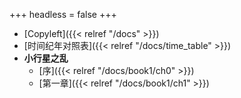 +++
headless = false
+++

- [Copyleft]({{< relref "/docs" >}})
- [时间纪年对照表]({{< relref "/docs/time_table" >}})
- **小行星之乱**
  - [序]({{< relref "/docs/book1/ch0" >}})
  - [第一章]({{< relref "/docs/book1/ch1" >}})
